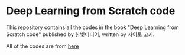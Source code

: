 # Deep Learning from Scratch code

This repository contains all the codes in the book "Deep Learning from Scratch code" published by 한빛미디어, written by 사이토 고키.

All of the codes are from [here](https://github.com/WegraLee?tab=overview&from=2014-12-01&to=2014-12-31)